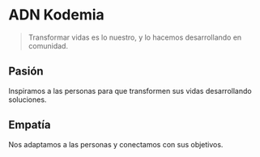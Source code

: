 # ADN Kodemia

> Transformar vidas es lo nuestro, y lo hacemos desarrollando en comunidad.

## Pasión

Inspiramos a las personas para que transformen sus vidas desarrollando soluciones.

## Empatía

Nos adaptamos a las personas y conectamos con sus objetivos.